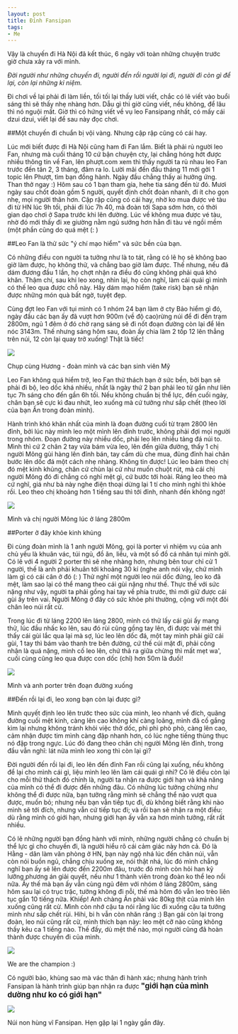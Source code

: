 ```yaml
---
layout: post
title: Đỉnh Fansipan
tags:
- Me
---
```

Vậy là chuyến đi Hà Nội đã kết thúc, 6 ngày với toàn những chuyện trước giờ chưa xảy ra với mình.

*Đời người như những chuyến đi,
người đến rồi người lại đi,
người đi còn gì để lại,
còn lại những kỉ niệm.*

Đi chơi về lại phải đi làm liền, tối tối lại thấy lười viết, chắc có lẽ viết vào buổi sáng thì sẽ thấy nhẹ nhàng hơn. Dẫu gì thì giờ cũng viết, nếu không, để lâu thì nó nguội mất.
Giờ thì có hứng viết về vụ leo Fansipang nhất, có mấy cái dzui dzui, viết lại để sau này đọc chơi.

##Một chuyến đi chuẩn bị vội vàng. Nhưng cập rập cũng có cái hay.

Lúc mới biết được đi Hà Nội cũng ham đi Fan lắm. Biết là phải rủ người leo Fan, nhưng mà cuối tháng 10 cứ bận chuyện cty, lại chẳng hóng hớt được nhiều thông tin về Fan, lên phượt.com xem thì thấy người ta rủ nhau leo Fan trước đến tân 2, 3 tháng, đâm ra lo. Lười mãi đến đầu tháng 11 mới gởi 1 topic lên Phượt, tìm bạn đồng hành. Ngày đầu chẳng thấy ai hưởng ứng. Than thở ngay :) Hôm sau có 1 bạn tham gia, hehe tia sáng đến từ đó. Mươi ngày sau chốt đoàn gồm 5 người, quyết định chốt đoàn nhanh, đi ít cho gọn nhẹ, mọi người thân hơn. Cập rập cũng có cái hay, nhờ ko mua được vé tàu đi từ HN lúc 9h tối, phải đi lúc 7h 40, mà đoàn tới Sapa sớm hơn, có thời gian dạo chơi ở Sapa trước khi lên đường. Lúc về không mua được vé tàu, nhờ đó mới thấy đi xe giường nằm ngủ sướng hơn hẳn đi tàu vé ngồi mềm (một phần cũng do quá mệt (: )

##Leo Fan là thử sức "ý chí mạo hiểm" và sức bền của bạn.

Có những điều con người ta tưởng như là to tát, rằng có lẽ họ sẽ không bao giờ làm được, họ không thử, và chẳng bao giờ làm được. Thế nhưng, nếu đã dám đương đầu 1 lần, họ chợt nhận ra điều đó cũng không phải quá khó khăn. Thậm chí, sau khi leo xong, nhìn lại, họ còn nghĩ, làm cái quái gì mình có thế leo qua được chỗ này. Hãy dám mạo hiểm (take risk) bạn sẽ nhận được những món quà bất ngờ, tuyệt đẹp.

Cùng đợt leo Fan với tụi mình có 1 nhóm 24 bạn làm ở cty Bảo hiểm gì đó, ngày đầu các bạn ấy đã vượt hơn 900m (về độ cao)rừng núi để đi đến trạm 2800m, ngủ 1 đêm ở đó chờ rạng sáng sẽ đi nốt đoạn đường còn lại để lên nóc 3143m. Thế nhưng sáng hôm sau, đoàn ấy chia làm 2 tốp 12 lên thẳng trên núi, 12 còn lại quay trở xuống! Thật là tiếc!

![](/images/2010/fansipan-huong.jpg)

Chụp cùng Hương - đoàn mình và các bạn sinh viên Mỹ

Leo Fan không quá hiểm trở, leo Fan thử thách bạn ở sức bền, bởi bạn sẽ phải đi bộ, leo dốc khá nhiều, nhất là ngày thứ 2 bạn phải leo từ gần như liên tục 7h sáng cho đến gần 6h tối. Nếu không chuẩn bị thể lực, đến cuối ngày, chân bạn sẽ cực kì đau nhứt, leo xuống mà cứ tưởng như sắp chết (theo lời của bạn Ấn trong đoàn mình).

Hành trình khó khăn nhất của mình là đoạn đường cuối từ trạm 2800 lên đỉnh, bởi lúc này mình leo một mình lên đỉnh trước, không phải đợi mọi người trong nhóm. Đoạn đường này nhiều dốc, phải leo lên nhiều tảng đá núi to. Mình thì cứ 2 chân 2 tay vừa bám vừa leo, lên đến giữa đường, thấy 1 chị người Mông gùi hàng lên đỉnh bán, tay cầm dù che mua, đủng đỉnh hai chân bước lên dốc đá một cách nhẹ nhàng. Không tin được! Lúc leo bám theo chị đó mệt kinh khủng, chân cứ chùn lại cứ như muốn chuột rút, mà cái chị người Mông đó đi chẳng có nghỉ mệt gì, cứ bước tới hoài. Ráng leo theo mà cứ nghĩ, giá như bà này nghe điện thoại dừng lại 1 tí cho mình nghỉ thì khỏe rồi. Leo theo chị khoảng hơn 1 tiếng sau thì tới đỉnh, nhanh đến không ngờ!

![](/images/2010/fansipan-chi-nguoi-mong.jpg)

Mình và chị người Mông lúc ở láng 2800m

##Porter ở đây khỏe kinh khủng

Đi cùng đoàn mình là 1 anh người Mông, gọi là porter vì nhiệm vụ của anh chủ yếu là khuân vác, túi ngủ, đồ ăn, liều, và một số đồ cá nhân tụi mình gởi. Có lẽ với 4 người 2 porter thì sẽ nhẹ nhàng hơn, nhưng bên tour chỉ cử 1 người, thế là anh phải khuân tới khoảng 30 kí (nghe anh nói vậy, chứ mình làm gì có cái cân ở đó (: ) Thử nghĩ một người leo núi dốc đứng, leo ko đã mệt, làm sao lại có thể mang theo cái gùi nặng như thế. Thực thế với sức nặng như vậy, người ta phải gồng hai tay về phía trước, thì mới giữ được cái gùi ấy trên vai. Người Mông ở đây có sức khỏe phi thường, cộng với một đôi chân leo núi rất cừ. 

Trong lúc đi từ láng 2200 lên láng 2800, mình có thử lấy cái gùi ấy mang thử, lúc đầu nhấc ko lên, sau đó rùi cũng gồng tay lên, đi được vài mét thì thấy cái gùi lắc qua lại mà sợ, lúc leo lên dốc đá, một tay mình phải giữ cái gùi, 1 tay thì bám vào thanh tre bên đường, cứ thế cúi mặt đi, phải công nhận là quá nặng, mình cố leo lên, chứ thả ra giữa chừng thì mất mẹt wa', cuối cùng cũng leo qua được con dốc (chỉ) hơn 50m là đuối!

![](/images/2010/fansipan-anh-poster.jpg)

Mình và anh porter trên đoạn đường xuống

##Đến rồi lại đi, leo xong bạn còn lại được gì?

Mình quyết định leo lên trước theo sức của mình, leo nhanh về đích, quãng đường cuối mệt kinh, càng lên cao không khí càng loãng, mình đã cố gắng kìm lại nhưng không tránh khỏi việc thở dốc, phì phì phò phò, càng lên cao, cảm nhận được tim mình càng đập nhanh hơn, có lúc nghe tiếng thùng thục nó đập trong ngực. Lúc đó đang theo chân chị người Mông lên đỉnh, trong đầu vẫn nghĩ: lát nữa mình leo xong thì còn lại gì?

Đời người đến rồi lại đi, leo lên đến đỉnh Fan rồi cũng lại xuống, nếu không để lại cho mình cái gì, liệu mình leo lên làm cái quái gì nhỉ?
Có lẽ điều còn lại cho mỗi thử thách đó chính là, người ta nhận ra được giới hạn và khả năng của mình có thể đi được đến những đâu.
Có những lúc tưởng chừng như không thể đi được nữa, bạn tưởng rằng mình sẽ chẳng thể nào vượt qua được, muốn bỏ; nhưng nếu bạn vẫn tiếp tục đi, dù không biết rằng khi nào mình sẽ tới đích, nhưng vẫn cứ tiếp tục đi; và rồi bạn sẽ nhận ra một điều: dù rằng mình có giới hạn, nhưng giới hạn ấy vẫn xa hơn mình tưởng, rất rất nhiều.

Có lẽ những người bạn đồng hành với mình, những người chẳng có chuẩn bị thể lực gì cho chuyến đi, là người hiểu rõ cái cảm giác này hơn cả. Đó là Hằng - dân làm văn phòng ở HN, bạn này ngộ nhá lúc đến chân núi, vẫn còn nói buồn ngủ, chẳng chịu xuống xe, nói thật nhá, lúc đó mình chẳng nghĩ bạn ấy sẽ lên được đến 2200m đâu, trước đó mình còn hỏi han kỹ lưỡng phương án giải quyết, nếu như 1 thành viên trong đoàn ko thể leo nổi nữa. Ấy thế mà bạn ấy vẫn cùng ngủ đêm với nhóm ở láng 2800m, sáng hôm sau lại có trục trặc, tưởng không đi nỗi, thế mà hôm đó vẫn leo trèo liên tục gần 10 tiếng nữa. Khiếp! Anh chàng Ấn phải vác 80kg thịt của mình lên xuống cũng rất cừ. Mình còn nhớ cậu ta nói rằng lúc đi xuống cậu ta tưởng mình như sắp chết rùi. Hihi, bi h vẫn còn nhăn răng :) Bạn gái còn lại trong đoàn, leo núi cũng rất cừ, mình thích bạn này: leo mệt cỡ nào cũng không thấy kêu ca 1 tiếng nào. Thế đấy, dù mệt thế nào, mọi người cũng đã hoàn thành được chuyến đi của mình.

![](/images/2010/fansipan-champion.jpg)

We are the champion :)

Có người bảo, khùng sao mà vác thân đi hành xác; nhưng hành trình Fansipan là hành trình giúp bạn nhận ra được <big>__"giới hạn của mình dường như ko có giới hạn"__</big>

![](/images/2010/fansipan-nui.jpg)

Núi non hùng vĩ Fansipan. Hẹn gặp lại 1 ngày gần đây.
